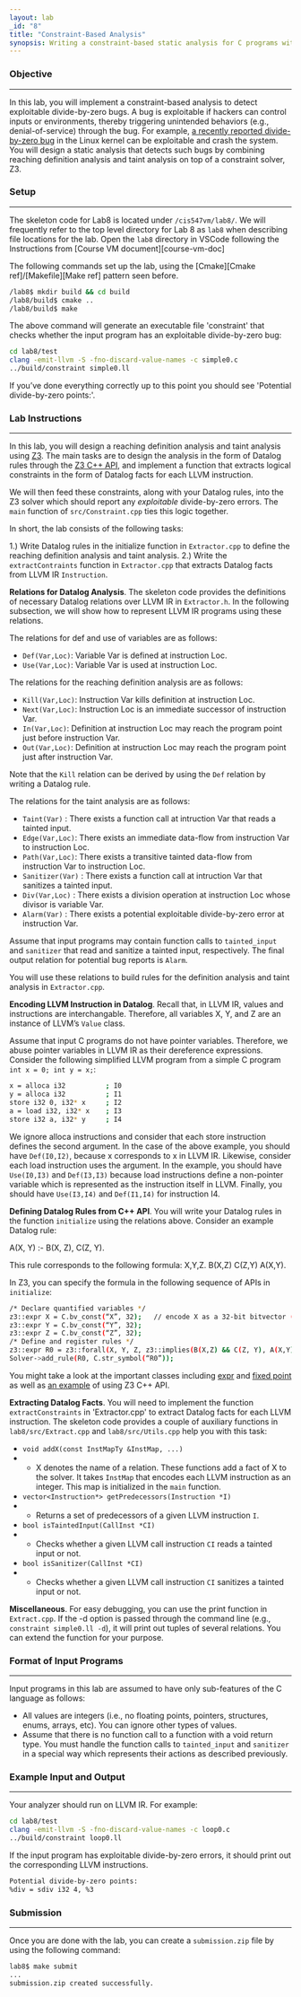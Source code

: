 ```yaml
---
layout: lab
_id: "8"
title: "Constraint-Based Analysis"
synopsis: Writing a constraint-based static analysis for C programs with LLVM and Z3.
---
```


### Objective 
---
In this lab, you will implement a constraint-based analysis to detect exploitable divide-by-zero bugs. A bug is exploitable if hackers can control inputs or environments, thereby triggering unintended behaviors (e.g., denial-of-service) through the bug. For example, [a recently reported divide-by-zero bug][bug] in the Linux kernel can be exploitable and crash the system. You will design a static analysis that detects such bugs by combining reaching definition analysis and taint analysis on top of a constraint solver, Z3.

### Setup
---
The skeleton code for Lab8 is located under `/cis547vm/lab8/`.
We will frequently refer to the top level directory for Lab 8 as `lab8` when describing file locations for the lab. Open the `lab8` directory in VSCode following the Instructions from [Course VM document][course-vm-doc]

The following commands set up the lab, using the [Cmake][Cmake ref]/[Makefile][Make ref] pattern seen before.

```sh
/lab8$ mkdir build && cd build
/lab8/build$ cmake ..
/lab8/build$ make
```

The above command will generate an executable file 'constraint' that checks whether the input program has an exploitable divide-by-zero bug:

```sh
cd lab8/test
clang -emit-llvm -S -fno-discard-value-names -c simple0.c
../build/constraint simple0.ll
```

If you’ve done everything correctly up to this point you should see 'Potential divide-by-zero points:'. 

### Lab Instructions
---
In this lab, you will design a reaching definition analysis and taint analysis using [Z3][Z3Guide]. The main tasks are to design the analysis in the form of Datalog rules through the [Z3 C++ API][Z3C++API], and implement a function that extracts logical constraints in the form of Datalog facts for each LLVM instruction.

We will then feed these constraints, along with your Datalog rules, into the Z3 solver which should report any *exploitable* divide-by-zero errors. The `main` function of `src/Constraint.cpp` ties this logic together.

In short, the lab consists of the following tasks:

1.) Write Datalog rules in the initialize function in `Extractor.cpp` to define the reaching definition analysis and taint analysis.
2.) Write the `extractContraints` function in `Extractor.cpp` that extracts Datalog facts from LLVM IR `Instruction`.

**Relations for Datalog Analysis**. The skeleton code provides the definitions of necessary Datalog relations over LLVM IR in `Extractor.h`. In the following subsection, we will show how to represent LLVM IR programs using these relations.

The relations for def and use of variables are as follows:

- `Def(Var,Loc)`: Variable Var is defined at instruction Loc.
- `Use(Var,Loc)`: Variable Var is used at instruction Loc.

The relations for the reaching definition analysis are as follows: 

- `Kill(Var,Loc)`: Instruction Var kills definition at instruction Loc.
- `Next(Var,Loc)`: Instruction Loc is an immediate successor of instruction Var.
- `In(Var,Loc)`: Definition at instruction Loc may reach the program point just before instruction Var.
- `Out(Var,Loc)`: Definition at instruction Loc may reach the program point just after instruction Var.

Note that the `Kill` relation can be derived by using the `Def` relation by writing a Datalog rule.

The relations for the taint analysis are as follows: 

- `Taint(Var)` : There exists a function call at intruction Var that reads a tainted input.
- `Edge(Var,Loc)`: There exists an immediate data-flow from instruction Var to instruction Loc.
- `Path(Var,Loc)`: There exists a transitive tainted data-flow from instruction Var to instruction Loc.
- `Sanitizer(Var)` : There exists a function call at intruction Var that sanitizes a tainted input.
- `Div(Var,Loc)` : There exists a division operation at instruction Loc whose divisor is variable Var.
- `Alarm(Var)` : There exists a potential exploitable divide-by-zero error at instruction Var.

Assume that input programs may contain function calls to `tainted_input` and `sanitizer` that read and sanitize a tainted input, respectively. The final output relation for potential bug reports is `Alarm`.

You will use these relations to build rules for the definition analysis and taint analysis in `Extractor.cpp`.

**Encoding LLVM Instruction in Datalog**. Recall that, in LLVM IR, values and instructions are interchangable. Therefore, all variables X, Y, and Z are an instance of LLVM’s `Value` class. 

Assume that input C programs do not have pointer variables. Therefore, we abuse pointer variables in LLVM IR as their dereference expressions. Consider the following simplified LLVM program from a simple C program `int x = 0; int y = x;`:

```sh
x = alloca i32          ; I0
y = alloca i32          ; I1
store i32 0, i32* x     ; I2
a = load i32, i32* x    ; I3
store i32 a, i32* y     ; I4
```
We ignore alloca instructions and consider that each store instruction defines the second argument. In the case of the above example, you should have `Def(I0,I2)`, because x corresponds to x in LLVM IR. Likewise, consider each load instruction uses the argument. In the example, you should have `Use(I0,I3)` and `Def(I3,I3)` because load instructions define a non-pointer variable which is represented as the instruction itself in LLVM. Finally, you should have `Use(I3,I4)` and `Def(I1,I4)` for instruction I4.

**Defining Datalog Rules from C++ API**. You will write your Datalog rules in the function `initialize` using the relations above. Consider  an example Datalog rule:

A(X, Y) :- B(X, Z), C(Z, Y).

This rule corresponds to the following formula:
X,Y,Z. B(X,Z) C(Z,Y) A(X,Y).

In Z3, you can specify the formula in the following sequence of APIs in `initialize`:

```sh
/* Declare quantified variables */
z3::expr X = C.bv_const(“X”, 32);   // encode X as a 32-bit bitvector (bv)
z3::expr Y = C.bv_const(“Y”, 32);
z3::expr Z = C.bv_const(“Z”, 32);
/* Define and register rules */
z3::expr R0 = z3::forall(X, Y, Z, z3::implies(B(X,Z) && C(Z, Y), A(X,Y)));
Solver->add_rule(R0, C.str_symbol(“R0”));
```

You might take a look at the important classes including [expr][expression] and [fixed point][fixed-point] as well as [an example][example] of using Z3 C++ API.

**Extracting Datalog Facts**. You will need to implement the function `extractConstraints` in 'Extractor.cpp' to extract Datalog facts for each LLVM instruction. The skeleton code provides a couple of auxiliary functions in `lab8/src/Extract.cpp` and `lab8/src/Utils.cpp` help you with this task:

- `void addX(const InstMapTy &InstMap, ...)`
- - X denotes the name of a relation. These functions add a fact of X to the solver. It takes `InstMap` that encodes each LLVM instruction as an integer. This map is initialized in the `main` function.
- `vector<Instruction*> getPredecessors(Instruction *I)`
- - Returns a set of predecessors of a given LLVM instruction `I`.
- `bool isTaintedInput(CallInst *CI)`
- - Checks whether a given LLVM call instruction `CI` reads a tainted input or not.
- `bool isSanitizer(CallInst *CI)`
- - Checks whether a given LLVM call instruction `CI` sanitizes a tainted input or not.

**Miscellaneous**. For easy debugging, you can use the print function in `Extract.cpp`. If the -d option is passed through the command line (e.g., `constraint simple0.ll -d`), it will print out tuples of several relations. You can extend the function for your purpose. 

### Format of Input Programs
---
Input programs in this lab are assumed to have only sub-features of the C language as follows:

- All values are integers (i.e., no floating points, pointers, structures, enums, arrays, etc). You can ignore other types of values.
- Assume that there is no function call to a function with a void return type. You must handle the function calls to `tainted_input` and `sanitizer` in a special way which represents their actions as described previously.

### Example Input and Output
---
Your analyzer should run on LLVM IR. For example:

```sh
cd lab8/test
clang -emit-llvm -S -fno-discard-value-names -c loop0.c
../build/constraint loop0.ll
```

If the input program has exploitable divide-by-zero errors, it should print out the corresponding  LLVM instructions.

```sh
Potential divide-by-zero points:
%div = sdiv i32 4, %3
```

### Submission
---

Once you are done with the lab, you can create a `submission.zip` file by using the following command:
```sh
lab8$ make submit
...
submission.zip created successfully.
```

[bug]: https://www.cvedetails.com/cve/CVE-2019-14284/
[Z3C++API]: https://z3prover.github.io/api/html/namespacez3.html
[Z3Guide]: https://web.archive.org/web/20210119175613/https://rise4fun.com/Z3/tutorial/guide
[expression]: https://z3prover.github.io/api/html/classz3_1_1expr.html
[fixed-point]: https://z3prover.github.io/api/html/classz3_1_1fixedpoint.html
[example]: https://github.com/Z3Prover/z3/blob/master/examples/c%2B%2B/example.cpp